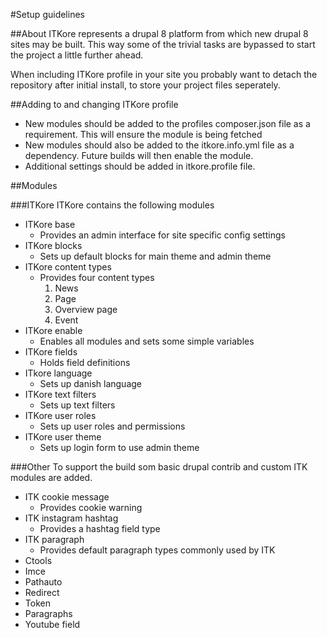#Setup guidelines

##About
ITKore represents a drupal 8 platform from which new drupal 8 sites may be built. This way some of the trivial tasks are bypassed to start the project a little further ahead.

When including ITKore profile in your site you probably want to detach the repository after initial install, to store your project files seperately.

##Adding to and changing ITKore profile
* New modules should be added to the profiles composer.json file as a requirement. This will ensure the module is being fetched
* New modules should also be added to the itkore.info.yml file as a dependency. Future builds will then enable the module.
* Additional settings should be added in itkore.profile file.

##Modules

###ITKore
ITKore contains the following modules

* ITKore base
   * Provides an admin interface for site specific config settings
* ITKore blocks
   * Sets up default blocks for main theme and admin theme
* ITKore content types
   * Provides four content types
      1. News
      2. Page
      3. Overview page
      4. Event
* ITKore enable
   * Enables all modules and sets some simple variables
* ITKore fields
   * Holds field definitions
* ITkore language
   * Sets up danish language
* ITKore text filters
   * Sets up text filters
* ITKore user roles
   * Sets up user roles and permissions
* ITKore user theme
   * Sets up login form to use admin theme

###Other
To support the build som basic drupal contrib and custom ITK modules are added.

* ITK cookie message
   * Provides cookie warning
* ITK instagram hashtag
   * Provides a hashtag field type
* ITK paragraph
   * Provides default paragraph types commonly used by ITK
* Ctools
* Imce
* Pathauto
* Redirect
* Token
* Paragraphs
* Youtube field
